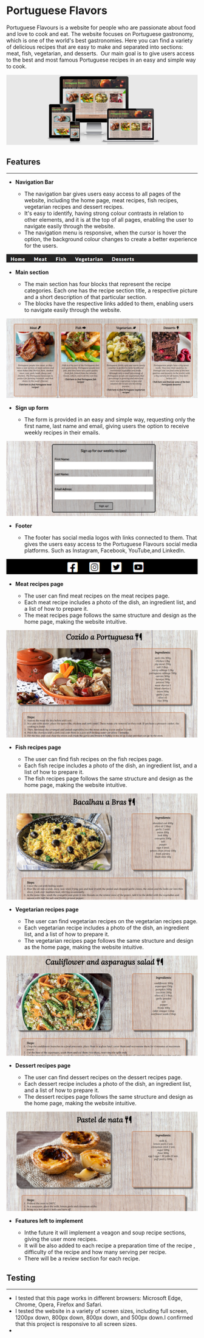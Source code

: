 # Portuguese Flavors

Portuguese Flavours is a website for people who are passionate about food and love to cook and eat. The website focuses on Portuguese gastronomy, which is one of the world's best gastronomies. Here you can find a variety of delicious recipes that are easy to make and separated into sections: meat, fish, vegetarian, and desserts. 
Our main goal is to give users access to the best and most famous Portuguese recipes in an easy and simple way to cook.

![This is an image](./assets/images/media-quires-layouts.png)

## Features
<hr>

- __Navigation Bar__

  - The navigation bar gives users easy access to all pages of the website, including the home page, meat recipes, fish recipes, vegetarian recipes and dessert recipes.
  - It's easy to identify, having strong colour contrasts in relation to other elements, and it is at the top of all pages, enabling the user to navigate easily through the website.
  - The navigation menu is responsive, when the cursor is hover the option, the background colour changes to create a better experience for the users.

![This is an image](./assets/images/navigation-menu-img.png)

- __Main section__

  - The main section has four blocks that represent the recipe categories. Each one has the recipe section title, a respective picture and a short description of that particular section.
  - The blocks have the respective links added to them, enabling users to navigate easily through the website.

![This is an image](./assets/images/main-section-img.png)

- __Sign up form__

  - The form is provided in an easy and simple way, requesting  only the first name, last name and email, giving users the  option to receive weekly recipes in their emails.

![This is an image](./assets/images/signup-form-img.png)

- __Footer__

  - The footer has social media logos with links connected to them. That gives the users easy access to the Portuguese Flavours social media platforms. Such as Instagram, Facebook, YouTube,and LinkedIn.

![This is an image](./assets/images/footer-img.png)

- __Meat recipes page__

    - The user can find meat recipes on the meat recipes page.
    - Each meat recipe includes a photo of the dish, an ingredient list, and a list of how to prepare it.
    - The meat recipes page follows the same structure and design as the home page, making the website intuitive.

![This is an image](./assets/images/meat-recipes-img.png)

- __Fish recipes page__

    - The user can find fish recipes on the fish recipes page.
    - Each fish recipe includes a photo of the dish, an ingredient list, and a list of how to prepare it.
    - The fish recipes page follows the same structure and design as the home page, making the website intuitive.

![This is an image](./assets/images/fish-recipes-img.png)    

- __Vegetarian recipes page__

    - The user can find vegetarian recipes on the vegetarian recipes page.
    - Each vegetarian recipe includes a photo of the dish, an ingredient list, and a list of how to prepare it.
    - The vegetarian recipes page follows the same structure and design as the home page, making the website intuitive.

![This is an image](./assets/images/vegetarian-recipes-img.png)

- __Dessert recipes page__

    - The user can find dessert recipes on the dessert recipes page.
    - Each dessert recipe includes a photo of the dish, an ingredient list, and a list of how to prepare it.
    - The dessert recipes page follows the same structure and design as the home page, making the website intuitive.

![This is an image](./assets/images/desserts-recipes-img.png)

- __Features left to implement__

  - Inthe future it will implement a veagon and soup recipe sections, giving the user more recipes.
  - It will be also added to each recipe a preparation time of the recipe , difficulty of the recipe and how many serving per recipe.
  - There will be a review section for each recipe.

## Testing
<hr>

 -  I tested that this page works in different browsers: Microsoft Edge, Chrome, Opera, Firefox and Safari.
  - I tested the website in a variety of screen sizes, including full screen, 1200px down, 800px down, 800px down, and 500px down.I confirmed that this project is responsive to all screen sizes.
  - 




